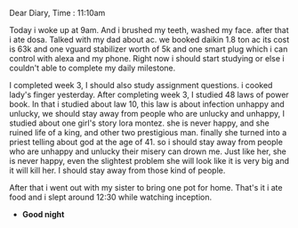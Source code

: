 Dear Diary,
Time : 11:10am

Today i woke up at 9am. And i brushed my teeth, washed my face. after that i ate dosa. Talked with my dad about ac. we booked daikin 1.8 ton ac its cost is 63k and one vguard stabilizer worth of 5k and one smart plug which i can control with alexa and my phone. Right now i should start studying or else i couldn't able to complete my daily milestone.

I completed week 3, I should also study assignment questions. i cooked lady's finger yesterday. After completing week 3, I studied 48 laws of power book. In that i studied about law 10, this law is about infection unhappy and unlucky, we should stay away from people who are unlucky and unhappy, I studied about one girl's story lora montez. she is never happy, and she ruined life of a king, and other two prestigious man. finally she turned into a priest telling about god at the age of 41. so i should stay away from people who are unhappy and unlucky their misery can drown me. Just like her, she is never happy, even the slightest problem she will look like it is very big and it will kill her. I should stay away from those kind of people.

After that i went out with my sister to bring one pot for home. That's it i ate food and i slept around 12:30 while watching inception.

- **Good night**